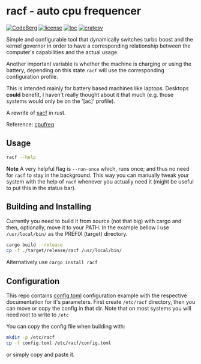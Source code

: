racf - auto cpu frequencer
==========================
[![CodeBerg](https://img.shields.io/badge/Hosted_at-Codeberg-%232185D0?style=flat-square&logo=CodeBerg)](https://codeberg.org/explosion-mental/racf)
[![license](https://img.shields.io/badge/license-GPL--3.0-lightgreen?style=flat-square)](./LICENSE)
[![loc](https://img.shields.io/tokei/lines/github/explosion-mental/racf?color=lightgreen&style=flat-square)](./racf.rs)
[![cratesv](https://img.shields.io/crates/v/racf?style=flat-square&color=red)](https://crates.io/crates/racf)
<br>

Simple and configurable tool that dynamically switches turbo boost and the
kernel governor in order to have a corresponding relationship between the
computer's capabilities and the actual usage.


Another important variable is whether the machine is charging or using the
battery, depending on this state `racf` will use the corresponding
configuration profile.


This is intended mainly for battery based machines like laptops. Desktops
**could** benefit, I haven't really thought about it that much (e.g. those
systems would only be on the '[ac]' profile).


A rewrite of [sacf](https://github.com/explosion-mental/sacf) in rust.


Reference: [cpufreq](https://www.kernel.org/doc/html/v4.14/admin-guide/pm/cpufreq.html)

Usage
-----

```sh
racf --help
```

**Note** A very helpful flag is `--run-once` which, runs once; and thus no need
for `racf` to stay in the background. This way you can manually tweak your
system with the help of `racf` whenever you actually need it (might be useful
to put this in the status bar).

Building and Installing
-----------------------
Currently you need to build it from source (not that big) with cargo
and then, optionally, move it to your PATH. In the example bellow I use
`/usr/local/bin/` as the PREFIX (target) directory.

```sh
cargo build --release
cp -f ./target/release/racf /usr/local/bin/
```
Alternatively use `cargo install racf`

Configuration
-------------
This repo contains [config.toml](./config.toml) configuration example
with the respective documentation for it's parameters.
First create `/etc/racf` directory, then you can move or copy the config in that dir.
Note that on most systems you will need root to write to `/etc`

You can copy the config file when building with:
```sh
mkdir -p /etc/racf
cp -f config.toml /etc/racf/config.toml
```

or simply copy and paste it.
